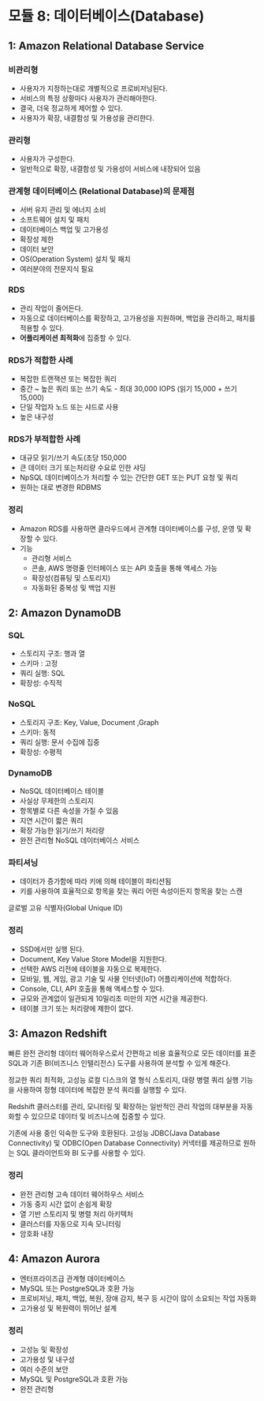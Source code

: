 # 모듈 8: 데이터베이스(Database)

## 1: Amazon Relational Database Service

### 비관리형

- 사용자가 지정하는대로 개별적으로 프로비저닝된다.
- 서비스의 특정 상황마다 사용자가 관리해아한다.
- 결국, 더욱 정교하게 제어할 수 있다.
- 사용자가 확장, 내결함성 및 가용성을 관리한다.

### 관리형

- 사용자가 구성한다.
- 일반적으로 확장, 내결함성 및 가용성이 서비스에 내장되어 있음

### 관계형 데이터베이스 (Relational Database)의 문제점

- 서버 유지 관리 및 에너지 소비
- 소프트웨어 설치 및 패치
- 데이터베이스 백업 및 고가용성
- 확장성 제한
- 데이터 보안
- OS(Operation System) 설치 및 패치
- 여러분야의 전문지식 필요

### RDS

- 관리 작업이 줄어든다.
- 자동으로 데이터베이스를 확장하고, 고가용성을 지원하며, 백업을 관리하고, 패치를 적용할 수 있다.
- **어플리케이션 최적화**에 집중할 수 있다.

### RDS가 적합한 사례

- 복잡한 트랜잭션 또는 복잡한 쿼리
- 중간 ~ 높은 쿼리 또는 쓰기 속도 - 최대 30,000 IOPS (읽기 15,000 + 쓰기 15,000)
- 단일 작업자 노드 또는 샤드로 사용
- 높은 내구성

### RDS가 부적합한 사례

- 대규모 읽기/쓰기 속도(초당 150,000
- 큰 데이터 크기 또는처리량 수요로 인한 샤딩
- NpSQL 데이터베이스가 처리할 수 있는 간단한 GET 또는 PUT 요청 및 쿼리
- 원하는 대로 변경한 RDBMS

### 정리

- Amazon RDS를 사용하면 클라우드에서 관계형 데이터베이스를 구성, 운영 및 확장할 수 있다.
- 기능
    - 관리형 서비스
    - 콘솔, AWS 명령줄 인터페이스 또는 API 호출을 통해 액세스 가능
    - 확장성(컴퓨팅 및 스토리지)
    - 자동화된 중복성 및 백업 지원

## 2: Amazon DynamoDB

### SQL

- 스토리지 구조: 행과 열
- 스키마 : 고정
- 쿼리 실행: SQL
- 확장성: 수직적

### NoSQL

- 스토리지 구조: Key, Value, Document ,Graph
- 스키마: 동적
- 쿼리 실행: 문서 수집에 집중
- 확장성: 수평적

### DynamoDB

- NoSQL 데이터베이스 테이블
- 사실상 무제한의 스토리지
- 항목별로 다른 속성을 가질 수 있음
- 지연 시간이 짧은 쿼리
- 확장 가능한 읽기/쓰기 처리량
- 완전 관리형 NoSQL 데이터베이스 서비스

### 파티셔닝

- 데이터가 증가함에 따라 키에 의해 테이블이 파티션됨
- 키를 사용하여 효율적으로 항목을 찾는 쿼리
  어떤 속성이든지 항목을 찾는 스캔

글로벌 고유 식별자(Global Unique ID)

### 정리

- SSD에서만 실행 된다.
- Document, Key Value Store Model을 지원한다.
- 선택한 AWS 리전에 테이블을 자동으로 복제한다.
- 모바일, 웹, 게임, 광고 기술 및 사물 인터넷(IoT) 어플리케이션에 적합하다.
- Console, CLI, API 호출을 통해 액세스할 수 있다.
- 규모와 관계없이 일관되게 10밀리초 미만의 지연 시간을 제공한다.
- 테이블 크기 또는 처리량에 제한이 없다.

## 3: Amazon Redshift

빠른 완전 관리형 데이터 웨어하우스로서 간편하고 비용 효율적으로 모든 데이터를 표준 SQL과 기존 BI(비즈니스 인텔리전스) 도구를 사용하여 분석할 수 있게 해준다.

정교한 쿼리 최적화, 고성능 로컬 디스크의 열 형식 스토리지, 대량 병렬 쿼리 실행 기능을 사용하여 정형 데이터에 복잡한 분석 쿼리를 실행할 수 있다.

Redshift 클러스터를 관리, 모니터링 및 확장하는 일반적인 관리 작업의 대부분을 자동화할 수 있으므로 데이터 및 비즈니스에 집중할 수 있다.

기존에 사용 중인 익숙한 도구와 호환된다. 고성능 JDBC(Java Database Connectivity) 및 ODBC(Open Database Connectivity) 커넥터를 제공하므로 원하는 SQL 클라이언트와 BI 도구를 사용할 수 있다.

### 정리

- 완전 관리형 고속 데이터 웨어하우스 서비스
- 가동 중지 시간 없이 손쉽게 확장
- 열 기반 스토리지 및 병렬 처리 아키텍처
- 클러스터를 자동으로 지속 모니터링
- 암호화 내장

## 4: Amazon Aurora

- 엔터프라이즈급 관계형 데이터베이스
- MySQL 또는 PostgreSQL과 호환 가능
- 프로비저닝, 패치, 백업, 복원, 장애 감지, 복구 등 시간이 많이 소요되는 작업 자동화
- 고가용성 및 복원력이 뛰어난 설계

### 정리

- 고성능 및 확장성
- 고가용성 및 내구성
- 여러 수준의 보안
- MySQL 및 PostgreSQL과 호환 가능
- 완전 관리형